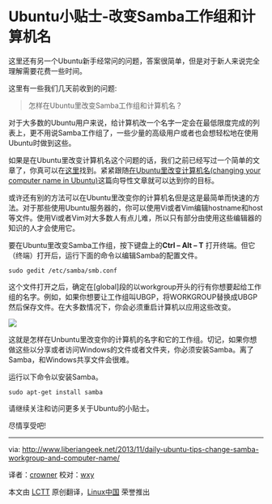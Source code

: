 Ubuntu小贴士-改变Samba工作组和计算机名
================================================================================
这里还有另一个Ubuntu新手经常问的问题，答案很简单，但是对于新人来说完全理解需要花费一些时间。

这里有一些我们几天前收到的问题:

> 怎样在Ubuntu里改变Samba工作组和计算机名？

对于大多数的Ubuntu用户来说，给计算机改一个名字一定会在最低限度完成的列表上，更不用说Samba工作组了，一些少量的高级用户或者也会想轻松地在使用Ubuntu时做到这些。

如果是在Ubuntu里改变计算机名这个问题的话，我们之前已经写过一个简单的文章了，你真可以在[这里][1]找到。紧紧跟随[在Ubuntu里改变计算机名(changing your computer name in Ubuntu)][1]这篇向导性文章就可以达到你的目标。

或许还有别的方法可以在Ubuntu里改变你的计算机名但是这是最简单而快速的方法。对于那些使用Ubuntu服务器的，你可以使用Vi或者Vim编辑hostname和host等文件。使用Vi或者Vim对大多数人有点儿难，所以只有部分由使用这些编辑器的知识的人才会使用它。

要在Ubuntu里改变Samba工作组，按下键盘上的**Ctrl – Alt – T** 打开终端。但它（终端）打开后，运行下面的命令以编辑Samba的配置文件。

    sudo gedit /etc/samba/smb.conf

这个文件打开之后，确定在[global]段的以workgroup开头的行有你想要起给工作组的名字。例如，如果你想要让工作组叫UBGP，将WORKGROUP替换成UBGP然后保存文件。在大多数情况下，你会必须重启计算机以应用这些改变。

![](http://www.liberiangeek.net/wp-content/uploads/2013/11/workgroupubuntu.png)

这就是怎样在Unbuntu里改变你的计算机的名字和它的工作组。切记，如果你想做这些以分享或者访问Windows的文件或者文件夹，你必须安装Samba。离了Samba，和Windows共享文件会很难。

运行以下命令以安装Samba。

    sudo apt-get install samba

请继续关注和访问更多关于Ubuntu的小贴士。

尽情享受吧!

--------------------------------------------------------------------------------

via: http://www.liberiangeek.net/2013/11/daily-ubuntu-tips-change-samba-workgroup-and-computer-name/

译者：[crowner](https://github.com/crowner) 校对：[wxy](https://github.com/校对者ID)

本文由 [LCTT](https://github.com/LCTT/TranslateProject) 原创翻译，[Linux中国](http://linux.cn/) 荣誉推出

[1]:http://www.liberiangeek.net/2013/10/daily-ubuntu-tips-change-computer-name/
